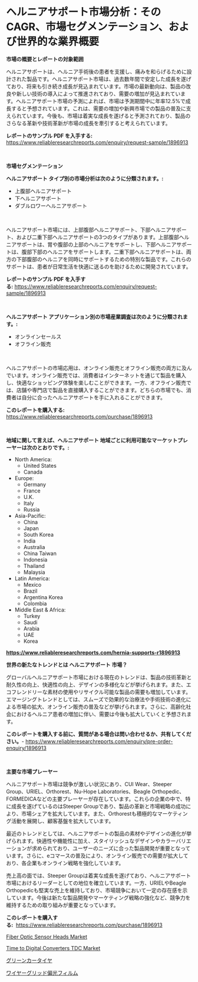 <p><h1>ヘルニアサポート市場分析：そのCAGR、市場セグメンテーション、および世界的な業界概要</h1></p><p><strong>市場の概要とレポートの対象範囲</strong></p>
<p><p>ヘルニアサポートは、ヘルニア手術後の患者を支援し、痛みを和らげるために設計された製品です。ヘルニアサポート市場は、過去数年間で安定した成長を遂げており、将来も引き続き成長が見込まれています。市場の最新動向は、製品の改良や新しい技術の導入によって推進されており、需要の増加が見込まれています。ヘルニアサポート市場の予測によれば、市場は予測期間中に年率12.5%で成長すると予想されています。これは、需要の増加や新興市場での製品の普及に支えられています。今後も、市場は着実な成長を遂げると予測されており、製品のさらなる革新や技術革新が市場の成長を牽引すると考えられています。</p></p>
<p><strong>レポートのサンプル PDF を入手する:</strong> <a href="https://www.reliableresearchreports.com/enquiry/request-sample/1896913">https://www.reliableresearchreports.com/enquiry/request-sample/1896913</a></p>
<p>&nbsp;</p>
<p><strong>市場セグメンテーション</strong></p>
<p><strong>ヘルニアサポート タイプ別の市場分析は次のように分類されます。:</strong></p>
<p><ul><li>上腹部ヘルニアサポート</li><li>下ヘルニアサポート</li><li>ダブルロワーヘルニアサポート</li></ul></p>
<p>&nbsp;</p>
<p><p>ヘルニアサポート市場には、上部腹部ヘルニアサポート、下部ヘルニアサポート、および二重下部ヘルニアサポートの3つのタイプがあります。上部腹部ヘルニアサポートは、胃や腹部の上部のヘルニアをサポートし、下部ヘルニアサポートは、腹部下部のヘルニアをサポートします。二重下部ヘルニアサポートは、両方の下部腹部のヘルニアを同時にサポートするための特別な製品です。これらのサポートは、患者が日常生活を快適に送るのを助けるために開発されています。</p></p>
<p><strong>レポートのサンプル PDF を入手する:</strong>&nbsp;<a href="https://www.reliableresearchreports.com/enquiry/request-sample/1896913">https://www.reliableresearchreports.com/enquiry/request-sample/1896913</a></p>
<p>&nbsp;</p>
<p><strong> ヘルニアサポート アプリケーション別の市場産業調査は次のように分類されます。:</strong></p>
<p><ul><li>オンラインセールス</li><li>オフライン販売</li></ul></p>
<p>&nbsp;</p>
<p><p>ヘルニアサポートの市場応用は、オンライン販売とオフライン販売の両方に及んでいます。オンライン販売では、消費者はインターネットを通じて製品を購入し、快適なショッピング体験を楽しむことができます。一方、オフライン販売では、店舗や専門店で製品を直接購入することができます。どちらの市場でも、消費者は自分に合ったヘルニアサポートを手に入れることができます。</p></p>
<p><strong>このレポートを購入する:</strong>&nbsp; <a href="https://www.reliableresearchreports.com/purchase/1896913">https://www.reliableresearchreports.com/purchase/1896913</a></p>
<p>&nbsp;</p>
<p><strong>地域に関して言えば、ヘルニアサポート 地域ごとに利用可能なマーケットプレーヤーは次のとおりです。:</strong></p>
<p><ul>
    <li>
        North America:
        <ul>
            <li>United States</li>
            <li>Canada</li>
        </ul>
    </li>
    <li>
        Europe:
        <ul>
            <li>Germany</li>
            <li>France</li>
            <li>U.K.</li>
            <li>Italy</li>
            <li>Russia</li>
        </ul>
    </li>
    <li>
        Asia-Pacific:
        <ul>
            <li>China</li>
            <li>Japan</li>
            <li>South Korea</li>
            <li>India</li>
            <li>Australia</li>
            <li>China Taiwan</li>
            <li>Indonesia</li>
            <li>Thailand</li>
            <li>Malaysia</li>
        </ul>
    </li>
    <li>
        Latin America:
        <ul>
            <li>Mexico</li>
            <li>Brazil</li>
            <li>Argentina Korea</li>
            <li>Colombia</li>
        </ul>
    </li>
    <li>
        Middle East & Africa:
        <ul>
            <li>Turkey</li>
            <li>Saudi</li>
            <li>Arabia</li>
            <li>UAE</li>
            <li>Korea</li>
        </ul>
    </li>
    </ul></p>
<p><strong><a href="https://www.reliableresearchreports.com/hernia-supports-r1896913">https://www.reliableresearchreports.com/hernia-supports-r1896913</a></strong>&nbsp;</p>
<p><strong>世界の新たなトレンドとは ヘルニアサポート 市場？</strong></p>
<p><p>グローバルヘルニアサポート市場における現在のトレンドは、製品の技術革新と耐久性の向上、快適性の向上、デザインの多様化などが挙げられます。また、エコフレンドリーな素材の使用やリサイクル可能な製品の需要も増加しています。エマージングトレンドとしては、スムーズで効果的な治療法や手術技術の進化による市場の拡大、オンライン販売の普及などが挙げられます。さらに、高齢化社会におけるヘルニア患者の増加に伴い、需要は今後も拡大していくと予想されます。</p></p>
<p><strong>このレポートを購入する前に、質問がある場合は問い合わせるか、共有してください。</strong>- <a href="https://www.reliableresearchreports.com/enquiry/pre-order-enquiry/1896913">https://www.reliableresearchreports.com/enquiry/pre-order-enquiry/1896913</a></p>
<p>&nbsp;</p>
<p><strong>主要な市場プレーヤー</strong></p>
<p><p>ヘルニアサポート市場は競争が激しい状況にあり、CUI Wear、Steeper Group、URIEL、Orthorest、Nu-Hope Laboratories、Beagle Orthopedic、FORMEDICAなどの主要プレーヤーが存在しています。これらの企業の中で、特に成長を遂げているのはSteeper Groupであり、製品の革新と市場戦略の成功により、市場シェアを拡大しています。また、Orthorestも積極的なマーケティング活動を展開し、顧客基盤を拡大しています。</p><p>最近のトレンドとしては、ヘルニアサポートの製品の素材やデザインの進化が挙げられます。快適性や機能性に加え、スタイリッシュなデザインやカラーバリエーションが求められており、ユーザーのニーズに合った製品開発が重要となっています。さらに、eコマースの普及により、オンライン販売での需要が拡大しており、各企業もオンライン戦略を強化しています。</p><p>売上高の面では、Steeper Groupは着実な成長を遂げており、ヘルニアサポート市場におけるリーダーとしての地位を確立しています。一方、URIELやBeagle Orthopedicも堅実な売上を維持しており、市場競争において一定の存在感を示しています。今後は新たな製品開発やマーケティング戦略の強化など、競争力を維持するための取り組みが重要となっています。</p></p>
<p><strong>このレポートを購入する:</strong>&nbsp;&nbsp;<a href="https://www.reliableresearchreports.com/purchase/1896913">https://www.reliableresearchreports.com/purchase/1896913</a></p>
<p><p><a href="https://github.com/lataunyatinikmelvin59ilbd0dv/Market-Research-Report-List-2/blob/main/fiber-optic-sensor-heads-market.md">Fiber Optic Sensor Heads Market</a></p><p><a href="https://github.com/SheilaBruen2023/Market-Research-Report-List-1/blob/main/time-to-digital-converters-tdc-market.md">Time to Digital Converters TDC Market</a></p><p><a href="https://github.com/TerrellConn/Market-Research-Report-List-1/blob/main/521098173120.md">グリーンカータイヤ</a></p><p><a href="https://github.com/RandallRunte2023/Market-Research-Report-List-1/blob/main/906599473121.md">ワイヤーグリッド偏光フィルム</a></p></p>